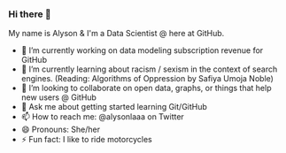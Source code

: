 ### Hi there 👋

My name is Alyson & I'm a Data Scientist @ here at GitHub. 

- 🔭 I’m currently working on data modeling subscription revenue for GitHub
- 🌱 I’m currently learning about racism / sexism in the context of search engines. (Reading: Algorithms of Oppression by Safiya Umoja Noble) 
- 👯 I’m looking to collaborate on open data, graphs, or things that help new users @ GitHub  
- 💬 Ask me about getting started learning Git/GitHub 
- 📫 How to reach me: @alysonlaaa on Twitter
- 😄 Pronouns: She/her
- ⚡ Fun fact: I like to ride motorcycles 

